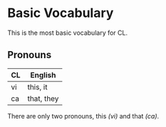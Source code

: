 # Basic Vocabulary

This is the most basic vocabulary for CL.

## Pronouns

| CL | English    |
|----|------------|
| vi | this, it   |
| ca | that, they |

There are only two pronouns, this *(vi)* and that *(ca)*.
